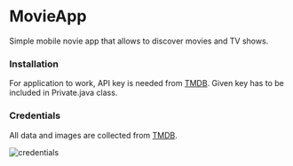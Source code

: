 # MovieApp
Simple mobile novie app that allows to discover movies and TV shows.

### Installation
For application to work, API key is needed from [TMDB](www.themoviedb.org). Given key has to be included in Private.java class. 

### Credentials
All data and images are collected from [TMDB](www.themoviedb.org).

![credentials](https://user-images.githubusercontent.com/41871003/221378188-cd4af9f3-d0df-42ec-a3a7-e290106229ae.png)
